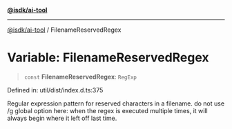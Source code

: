 [**@isdk/ai-tool**](../README.md)

***

[@isdk/ai-tool](../globals.md) / FilenameReservedRegex

# Variable: FilenameReservedRegex

> `const` **FilenameReservedRegex**: `RegExp`

Defined in: util/dist/index.d.ts:375

Regular expression pattern for reserved characters in a filename.
do not use /g global option here: when the regex is executed multiple times, it will always begin where it left off last time.

